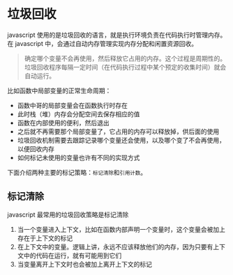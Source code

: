 # 垃圾回收

javascript 使用的是垃圾回收的语言，就是执行环境负责在代码执行时管理内存。在 javascript 中，会通过自动内存管理实现内存分配和闲置资源回收。

> 确定哪个变量不会再使用，然后释放它占用的内存。这个过程是周期性的。垃圾回收程序每隔一定时间（在代码执行过程中某个预定的收集时间）就会自动运行。

比如函数中局部变量的正常生命周期：

- 函数中哥的局部变量会在函数执行时存在
- 此时栈（堆）内存会分配空间去保存相应的值
- 函数在内部使用的便利，然后退出
- 之后就不再需要那个局部变量了，它占用的内存可以释放掉，供后面的使用
- 垃圾回收机制需要去跟踪记录哪个变量还会使用，以及哪个变了不会再使用，以便回收内存
- 如何标记未使用的变量也许有不同的实现方式

下面介绍两种主要的标记策略：`标记清除`和`引用计数`。

## 标记清除

javascript 最常用的垃圾回收策略是标记清除

1. 当一个变量进入上下文，比如在函数内部声明一个变量时，这个变量会被加上存在于上下文的标记
2. 在上下文中的变量。逻辑上讲，永远不应该释放他们的内存，因为只要有上下文中的代码在运行，就有可能用到它们
3. 当变量离开上下文时也会被加上离开上下文的标记
